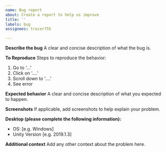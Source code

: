 ```yaml
---
name: Bug report
about: Create a report to help us improve
title: ''
labels: bug
assignees: tracer755

---
```


**Describe the bug**
A clear and concise description of what the bug is.

**To Reproduce**
Steps to reproduce the behavior:
1. Go to '...'
2. Click on '....'
3. Scroll down to '....'
4. See error

**Expected behavior**
A clear and concise description of what you expected to happen.

**Screenshots**
If applicable, add screenshots to help explain your problem.

**Desktop (please complete the following information):**
 - OS: [e.g. Windows]
 - Unity Version [e.g. 2019.1.3]

**Additional context**
Add any other context about the problem here.
